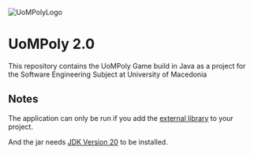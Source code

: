 ![UoMPolyLogo](https://github.com/qaramanis/UoMPoly-2.0/assets/68393350/076d6ced-be35-4a95-a955-98bbbbdfaf35)

# UoMPoly 2.0

This repository contains the UoMPoly Game build in Java as a project for the Software Engineering Subject at University of Macedonia

## Notes

The application can only be run if you add the [external library](lib/forms_rt.jar) to your project. 

And the jar needs [JDK Version 20](https://www.oracle.com/java/technologies/downloads/#jdk20-windows) to be installed.


